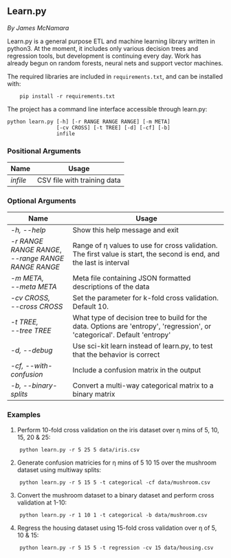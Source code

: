 ## Learn.py
_By James McNamara_

Learn.py is a general purpose ETL and machine learning library written in python3. At the moment, it includes only various decision trees and regression tools, but development is continuing every day. Work has already begun on random forests, neural nets and support vector machines.

The required libraries are included in `requirements.txt`, and can be installed with:   

```
	pip install -r requirements.txt
```  

The project has a command line interface accessible through learn.py:  

```
python learn.py [-h] [-r RANGE RANGE RANGE] [-m META] 
			    [-cv CROSS] [-t TREE] [-d] [-cf] [-b] 
			    infile
```
### Positional Arguments
|Name      |					Usage			|
|----------|----------------------------|
|_infile_| CSV file with training data|

### Optional Arguments
|Name      |					Usage			|
|----------|----------------------------|
| _-h, --help_| Show this help message and exit
| _-r RANGE RANGE RANGE_, <br>_--range RANGE RANGE RANGE_|Range of &#951; values to use for cross validation. The first value is start, the second is end, and the last is interval|
|_-m META,<br> --meta META_ | Meta file containing JSON formatted descriptions of the data
|_-cv CROSS, <br>--cross CROSS_ | Set the parameter for k-fold cross validation. Default 10.|
|_-t TREE, <br> --tree TREE_ | What type of decision tree to build for the data. Options are 'entropy', 'regression', or 'categorical'. Default 'entropy'
|_-d, --debug_ | Use sci-kit learn instead of learn.py, to test that the behavior is correct|
|_-cf, --with-confusion_| Include a confusion matrix in the output
|_-b, --binary-splits_ |Convert a multi-way categorical matrix to a binary matrix


### Examples

1. Perform 10-fold cross validation on the iris dataset over &#951; mins of 5, 10, 15, 20 & 25:  
```
    python learn.py -r 5 25 5 data/iris.csv
```

2. Generate confusion matricies for &#951; mins of 5 10 15 over the mushroom dataset using multiway splits:  
```
    python learn.py -r 5 15 5 -t categorical -cf data/mushroom.csv
```
3. Convert the mushroom dataset to a binary dataset and perform cross validation at 1-10: 
```
    python learn.py -r 1 10 1 -t categorical -b data/mushroom.csv
```
4. Regress the housing dataset using 15-fold cross validation over &#951; of 5, 10 & 15:  
```
    python learn.py -r 5 15 5 -t regression -cv 15 data/housing.csv
```